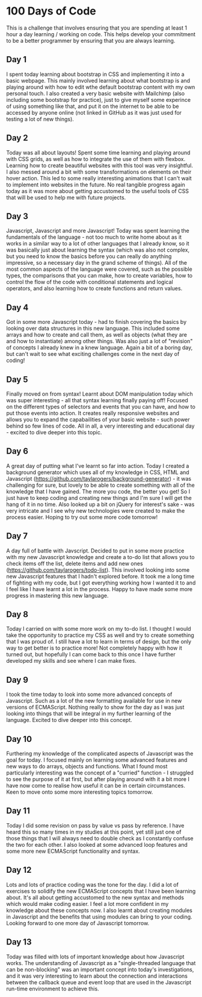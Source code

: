 # 100 Days of Code
This is a challenge that involves ensuring that you are spending at least 1 hour a day learning / working on code. This helps develop your commitment to be a better programmer by ensuring that you are always learning.

## Day 1
I spent today learning about bootstrap in CSS and implementing it into a basic webpage. This mainly involved learning about what bootstrap is and playing around with how to edit wthe default bootstrap content with my own personal touch. I also created a very basic website with Mailchimp (also including some bootstrap for practice), just to give myself some experince of using something like that, and put it on the internet to be able to be accessed by anyone online (not linked in GitHub as it was just used for testing a lot of new things).

## Day 2
Today was all about layouts! Spent some time learning and playing around with CSS grids, as well as how to integrate the use of them with flexbox. Learning how to create beautiful websites with this tool was very insightful. I also messed around a bit with some transformations on elements on their hover action. This led to some really interesting animations that I can't wait to implement into websites in the future. No real tangible progress again today as it was more about getting accustomed to the useful tools of CSS that will be used to help me with future projects. 

## Day 3
Javascript, Javascript and more Javascript! Today was spent learning the fundamentals of the language - not too much to write home about as it works in a similar way to a lot of other languages that I already know, so it was basically just about learning the syntax (which was also not complex, but you need to know the basics before you can really do anything impressive, so a necessary day in the grand scheme of things). All of the most common aspects of the language were covered, such as the possible types, the comparisons that you can make, how to create variables, how to control the flow of the code with conditional statements and logical operators, and also learning how to create functions and return values.

## Day 4
Got in some more Javascript today - had to finish covering the basics by looking over data structures in this new language. This included some arrays and how to create and call them, as well as objects (what they are and how to instantiate) among other things. Was also just a lot of "revision" of concepts I already knew in a knew language. Again a bit of a boring day, but can't wait to see what exciting challenges come in the next day of coding!

## Day 5
Finally moved on from syntax! Learnt about DOM manipulation today which was super interesting - all that syntax learning finally paying off! Focused on the different types of selectors and events that you can have, and how to put those events into action. It creates really responsive websites and allows you to expand the capabailities of your basic website - such power behind so few lines of code. All in all, a very interesting and educational day - excited to dive deeper into this topic.

## Day 6
A great day of putting what I've learnt so far into action. Today I created a background generator which uses all of my knowledge in CSS, HTML and Javascript (https://github.com/taylarogers/background-generator) - it was challenging for sure, but lovely to be able to create something with all of the knowledge that I have gained. The more you code, the better you get! So I just have to keep coding and creating new things and I'm sure I will get the hang of it in no time. Also looked up a bit on jQuery for interest's sake - was very intricate and I see why new technologies were created to make the process easier. Hoping to try out some more code tomorrow!

## Day 7
A day full of battle with Javscript. Decided to put in some more practice with my new Javascript knowledge and create a to-do list that allows you to check items off the list, delete items and add new ones (https://github.com/taylarogers/todo-list). This involved looking into some new Javascript features that I hadn't explored before. It took me a long time of fighting with my code, but I got everything working how I wanted it to and I feel like I have learnt a lot in the process. Happy to have made some more progress in mastering this new language.

## Day 8
Today I carried on with some more work on my to-do list. I thought I would take the opportunity to practice my CSS as well and try to create something that I was proud of. I still have a lot to learn in terms of design, but the only way to get better is to practice more! Not completely happy with how it turned out, but hopefully I can come back to this once I have further developed my skills and see where I can make fixes.

## Day 9
I took the time today to look into some more advanced concepts of Javascript. Such as a lot of the new formatting available for use in new versions of ECMAScript. Nothing really to show for the day as I was just looking into things that will be integral in my further learning of the language. Excited to dive deeper into this concept.

## Day 10
Furthering my knowledge of the complicated aspects of Javascript was the goal for today. I focused mainly on learning some advanced features and new ways to do arrays, objects and functions. What I found most particularly interesting was the concept of a "curried" function - I struggled to see the purpose of it at first, but after playing around with it a bit more I have now come to realise how useful it can be in certain circumstances. Keen to move onto some more interesting topics tomorrow.

## Day 11
Today I did some revision on pass by value vs pass by reference. I have heard this so many times in my studies at this point, yet still just one of those things that I will always need to double check as I constantly confuse the two for each other. I also looked at some advanced loop features and some more new ECMAScript functionality and syntax. 

## Day 12
Lots and lots of practice coding was the tone for the day. I did a lot of exercises to solidify the new ECMAScript concepts that I have been learning about. It's all about getting accustomed to the new syntax and methods which would make coding easier. I feel a lot more confident in my knowledge about these concepts now. I also learnt about creating modules in Javascript and the benefits that using modules can bring to your coding. Looking forward to one more day of Javascript tomorrow.

## Day 13
Today was filled with lots of important knowledge about how Javascript works. The understanding of Javascript as a "single-threaded language that can be non-blocking" was an important concept into today's investigations, and it was very interesting to learn about the connection and interactions between the callback queue and event loop that are used in the Javascript run-time environment to achieve this.
